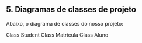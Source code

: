 ## 5. Diagramas de classes de projeto

Abaixo, o diagrama de classes do nosso projeto:

Class Student
Class Matricula
Class Aluno
